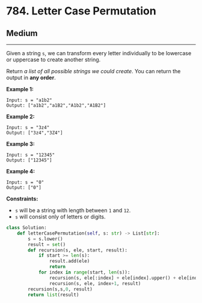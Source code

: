# 784. Letter Case Permutation

## Medium

***

Given a string `s`, we can transform every letter individually to be lowercase or uppercase to create another string.

Return _a list of all possible strings we could create_. You can return the output in **any order**.

&#x20;

**Example 1:**

```
Input: s = "a1b2"
Output: ["a1b2","a1B2","A1b2","A1B2"]
```

**Example 2:**

```
Input: s = "3z4"
Output: ["3z4","3Z4"]
```

**Example 3:**

```
Input: s = "12345"
Output: ["12345"]
```

**Example 4:**

```
Input: s = "0"
Output: ["0"]
```

&#x20;

**Constraints:**

* `s` will be a string with length between `1` and `12`.
* `s` will consist only of letters or digits.

```python
class Solution:
    def letterCasePermutation(self, s: str) -> List[str]:
        s = s.lower()
        result = set()
        def recursion(s, ele, start, result):
            if start >= len(s):
                result.add(ele)
                return
            for index in range(start, len(s)):
                recursion(s, ele[:index] + ele[index].upper() + ele[index+1:], index+1, result)
                recursion(s, ele, index+1, result)
        recursion(s,s,0, result)
        return list(result)
```
